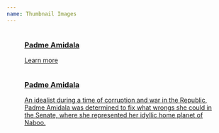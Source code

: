 ```yaml
---
name: Thumbnail Images
---
```

<!-- Thumbnail image with title and link-->
<figure class="media-item media-item--light">
    <a href="#"><img src="assets/images/media_item.png" alt=""/>
        <figcaption>
          <h3>Padme Amidala</h3>
          <p>Learn more <em class="fa fa-long-arrow-right fa-lg fa-right"></em></p>
        </figcaption>
    </a>
</figure>
<!-- / Thumbnail image with title and link-->

<!-- Thumbnail image with overlay-->
<figure class="media-item media-item--light media-item--overlay">
    <a href="#"><img src="assets/images/media_item.png" alt=""/>
        <div class="media-overlay"></div>
        <figcaption>
          <h3>Padme Amidala</h3>
          <p>An idealist during a time of corruption and war in the Republic, Padme Amidala was determined to fix what wrongs she could in the Senate, where she represented her idyllic home planet of Naboo.</p>
        </figcaption>
    </a>
</figure>
<!-- / Thumbnail image with overlay-->